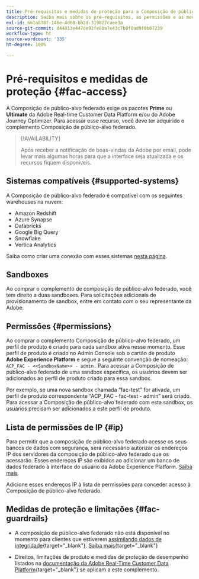 ```yaml
---
title: Pré-requisitos e medidas de proteção para a Composição de público-alvo federado
description: Saiba mais sobre os pré-requisitos, as permissões e as medidas de proteção da Composição de público-alvo federado
exl-id: 661a838f-146e-4d68-bb2d-319827caee3a
source-git-commit: d44813e447de92fe8ba7e43c7b0f0ad9f0b07239
workflow-type: ht
source-wordcount: '335'
ht-degree: 100%

---
```


# Pré-requisitos e medidas de proteção {#fac-access}

A Composição de público-alvo federado exige os pacotes **Prime** ou **Ultimate** da Adobe Real-time Customer Data Platform e/ou do Adobe Journey Optimizer. Para acessar esse recurso, você deve ter adquirido o complemento Composição de público-alvo federado.

>[!AVAILABILITY]
>
>Após receber a notificação de boas-vindas da Adobe por email, pode levar mais algumas horas para que a interface seja atualizada e os recursos fiquem disponíveis.

## Sistemas compatíveis {#supported-systems}

A Composição de público-alvo federado é compatível com os seguintes warehouses na nuvem:

* Amazon Redshift
* Azure Synapse
* Databricks
* Google Big Query
* Snowflake
* Vertica Analytics

Saiba como criar uma conexão com esses sistemas [nesta página](../connections/connections.md).

## Sandboxes

Ao comprar o complemento de composição de público-alvo federado, você tem direito a duas sandboxes. Para solicitações adicionais de provisionamento de sandbox, entre em contato com o seu representante da Adobe.

## Permissões {#permissions}

Ao comprar o complemento Composição de público-alvo federado, um perfil de produto é criado para cada sandbox ativa nesse momento. Esse perfil de produto é criado no Admin Console sob o cartão de produto **Adobe Experience Platform** e segue a seguinte convenção de nomeação: `ACP_FAC - <<SandboxName>> - admin.` Para acessar a Composição de público-alvo federado de uma sandbox específica, os usuários devem ser adicionados ao perfil de produto criado para essa sandbox.

Por exemplo, se uma nova sandbox chamada “fac-test” for ativada, um perfil de produto correspondente “ACP_FAC - fac-test - admin” será criado. Para acessar a Composição de público-alvo federado com esta sandbox, os usuários precisam ser adicionados a este perfil de produto.

## Lista de permissões de IP {#ip}

Para permitir que a composição de público-alvo federado acesse os seus bancos de dados com segurança, será necessário autorizar os endereços IP dos servidores da composição de público-alvo federado que os acessarão. Esses endereços IP são exibidos ao adicionar um banco de dados federado à interface do usuário da Adobe Experience Platform. [Saiba mais](../connections/connections.md)

Adicione esses endereços IP à lista de permissões para conceder acesso à Composição de público-alvo federado.

## Medidas de proteção e limitações {#fac-guardrails}

* A composição de público-alvo federado não está disponível no momento para clientes que estiverem [assimilando dados de integridade](https://experienceleague.adobe.com/pt-br/docs/events/customer-data-management-voices-recordings/governance/healthcare-shield){target="_blank"}. [Saiba mais](https://experienceleague.adobe.com/pt-br/docs/journey-optimizer/using/audiences-profiles-identities/audiences/about-audiences){target="_blank"}

<!--
* Federated Audience Composition is compatible with Privacy & Security Shield and can be used in all verticals except for healthcare industries. Currently, Federated Audience Composition cannot be licensed to customers looking to ingest health data. [Learn more](https://experienceleague.adobe.com/en/docs/events/customer-data-management-voices-recordings/governance/healthcare-shield){target="_blank"}-->

* Direitos, limitações de produto e medidas de proteção de desempenho listados na [documentação da Adobe Real-Time Customer Data Platform](https://experienceleague.adobe.com/pt-br/docs/experience-platform/profile/guardrails){target="_blank"} se aplicam a este complemento.
